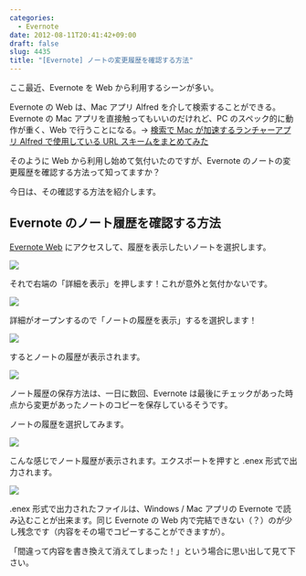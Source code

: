 ```yaml
---
categories:
  - Evernote
date: 2012-08-11T20:41:42+09:00
draft: false
slug: 4435
title: "[Evernote] ノートの変更履歴を確認する方法"
---
```


ここ最近、Evernote を Web から利用するシーンが多い。

Evernote の Web は、Mac アプリ Alfred を介して検索することができる。Evernote の Mac アプリを直接触ってもいいのだけれど、PC のスペック的に動作が重く、Web で行うことになる。&rarr; [検索で Mac が加速するランチャーアプリ Alfred で使用している URL スキームをまとめてみた](http://rakuishi.com/archives/3840/)

そのように Web から利用し始めて気付いたのですが、Evernote のノートの変更履歴を確認する方法って知ってますか？

今日は、その確認する方法を紹介します。

## Evernote のノート履歴を確認する方法

[Evernote Web](https://www.evernote.com/Home.action) にアクセスして、履歴を表示したいノートを選択します。

![](/images/2012/08/4435_1.png)

それで右端の「詳細を表示」を押します！これが意外と気付かないです。

![](/images/2012/08/4435_2.png)

詳細がオープンするので「ノートの履歴を表示」するを選択します！

![](/images/2012/08/4435_3.png)

するとノートの履歴が表示されます。

![](/images/2012/08/4435_4.png)

ノート履歴の保存方法は、一日に数回、Evernote は最後にチェックがあった時点から変更があったノートのコピーを保存しているそうです。

ノートの履歴を選択してみます。

![](/images/2012/08/4435_5.png)

こんな感じでノート履歴が表示されます。エクスポートを押すと .enex 形式で出力されます。

![](/images/2012/08/4435_6.png)

 .enex 形式で出力されたファイルは、Windows / Mac アプリの Evernote で読み込むことが出来ます。同じ Evernote の Web 内で完結できない（？）のが少し残念です（内容をその場でコピーすることができますが）。

「間違って内容を書き換えて消えてしまった！」という場合に思い出して見て下さい。
